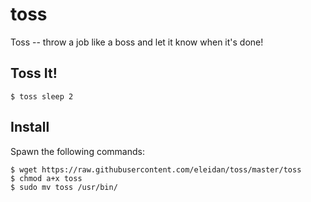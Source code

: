 # toss
Toss -- throw a job like a boss and let it know when it's done!


## Toss It!

```
$ toss sleep 2
```


## Install

Spawn the following commands:

```
$ wget https://raw.githubusercontent.com/eleidan/toss/master/toss
$ chmod a+x toss
$ sudo mv toss /usr/bin/
```
